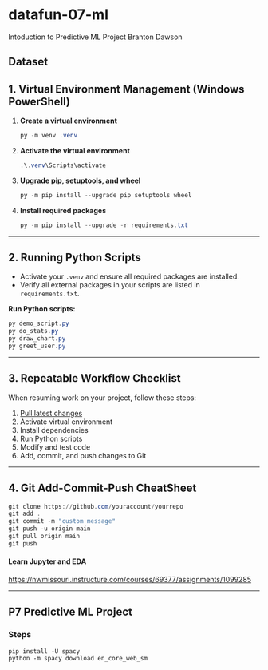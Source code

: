 # datafun-07-ml
Intoduction to Predictive ML Project
Branton Dawson

## Dataset

## 1. Virtual Environment Management (Windows PowerShell)

1. **Create a virtual environment**
   ```powershell
   py -m venv .venv
   ```

2. **Activate the virtual environment**
   ```powershell
   .\.venv\Scripts\activate
   ```

3. **Upgrade pip, setuptools, and wheel**
   ```powershell
   py -m pip install --upgrade pip setuptools wheel
   ```

4. **Install required packages**
   ```powershell
   py -m pip install --upgrade -r requirements.txt
   ```

---

## 2. Running Python Scripts

- Activate your `.venv` and ensure all required packages are installed.
- Verify all external packages in your scripts are listed in `requirements.txt`.

**Run Python scripts:**
```powershell
py demo_script.py
py do_stats.py
py draw_chart.py
py greet_user.py
```

---

## 3. Repeatable Workflow Checklist

When resuming work on your project, follow these steps:

1. [Pull latest changes](https://github.com/denisecase/pro-analytics-01/tree/main/03-repeatable-workflow)
2. Activate virtual environment
3. Install dependencies
4. Run Python scripts
5. Modify and test code
6. Add, commit, and push changes to Git

---

## 4. Git Add-Commit-Push CheatSheet

```powershell
git clone https://github.com/youraccount/yourrepo
git add .
git commit -m "custom message"
git push -u origin main
git pull origin main
git push
```

#### Learn Jupyter and EDA
<https://nwmissouri.instructure.com/courses/69377/assignments/1099285>


---

## P7 Predictive ML Project

### Steps

```
pip install -U spacy
python -m spacy download en_core_web_sm
```
